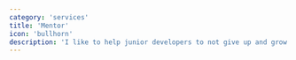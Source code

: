 ```yaml
---
category: 'services'
title: 'Mentor'
icon: 'bullhorn'
description: 'I like to help junior developers to not give up and grow faster.'
---
```

